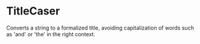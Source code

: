 # TitleCaser
Converts a string to a formalized title, avoiding capitalization of words such as 'and' or 'the' in the right context.
